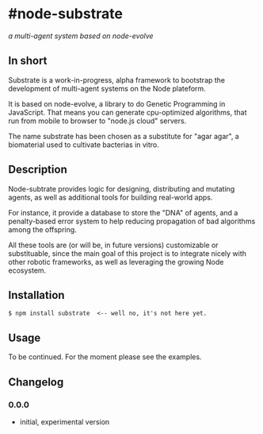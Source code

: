 #node-substrate
===============

*a multi-agent system based on node-evolve*


## In short

Substrate is a work-in-progress, alpha framework to bootstrap the development of multi-agent systems on the Node plateform. 

It is based on node-evolve, a library to do Genetic Programming in JavaScript. 
That means you can generate cpu-optimized algorithms, that run from mobile
to browser to "node.js cloud" servers.

The name substrate has been chosen as a substitute for "agar agar", a biomaterial used to cultivate bacterias in vitro.

## Description

Node-subtrate provides logic for designing, distributing and mutating agents, as well as additional tools for building real-world apps.

For instance, it provide a database to store the "DNA" of agents, and a penalty-based error system to help reducing propagation of bad algorithms among the offspring.

All these tools are (or will be, in future versions) customizable or substituable, since the main goal of this project is to integrate nicely with other robotic frameworks, as well as leveraging the growing Node ecosystem.

## Installation

    $ npm install substrate  <-- well no, it's not here yet.

## Usage

To be continued. For the moment please see the examples.

## Changelog

### 0.0.0

 * initial, experimental version